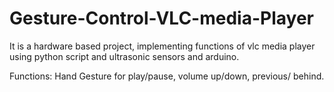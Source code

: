 # Gesture-Control-VLC-media-Player

It is a hardware based project, implementing functions of vlc media player using python script and ultrasonic sensors and arduino.

Functions:
  Hand Gesture for play/pause, volume up/down, previous/ behind.
